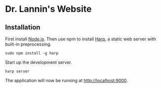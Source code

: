 # Dr. Lannin's Website

## Installation

First install [Node.js](https://nodejs.org/). Then use npm to install [Harp](http://harpjs.com/), a static web server with built-in preprocessing.

	sudo npm install -g harp

Start up the development server.

	harp server

The application will now be running at [http://localhost:9000](http://localhost:9000).
